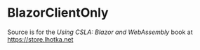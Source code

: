 # BlazorClientOnly

Source is for the _Using CSLA: Blazor and WebAssembly_ book at https://store.lhotka.net

